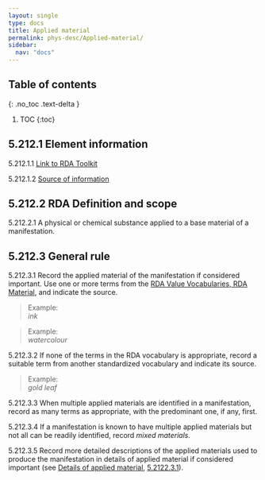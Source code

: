 ```yaml
---
layout: single
type: docs
title: Applied material
permalink: phys-desc/Applied-material/
sidebar:
  nav: "docs"
---
```


## Table of contents
{: .no_toc .text-delta }

1. TOC
{:toc}

## 5.212.1 Element information

<a name="5.212.1.1">5.212.1.1</a> [Link to RDA Toolkit](https://beta.rdatoolkit.org/Content?externalId=en-US_ala-ca5c2d63-34dc-35c3-8033-71d949c4419d)

<a name="5.212.1.2">5.212.1.2</a> [Source of information](/DCRMR/phys-desc/) 

## 5.212.2 RDA Definition and scope

<a name="5.212.2.1">5.212.2.1</a> A physical or chemical substance applied to a base material of a manifestation.

## 5.212.3 General rule 

<a name="5.212.3.1">5.212.3.1</a> Record the applied material of the manifestation if considered important. Use one or more terms from the [RDA Value Vocabularies, RDA Material](http://www.rdaregistry.info/termList/RDAMaterial/), and indicate the source.

>Example:  
><CITE>ink</CITE>

>Example:  
><CITE>watercolour</CITE>

<a name="5.212.3.2">5.212.3.2</a> If none of the terms in the RDA vocabulary is appropriate, record a suitable term from another standardized vocabulary and indicate its source.

>Example:  
><CITE>gold leaf</CITE>

<a name="5.212.3.3">5.212.3.3</a> When multiple applied materials are identified in a manifestation, record as many terms as appropriate, with the predominant one, if any, first.

<a name="5.212.3.4">5.212.3.4</a> If a manifestation is known to have multiple applied materials but not all can be readily identified, record *mixed materials.*

<a name="5.212.3.5">5.212.3.5</a> Record more detailed descriptions of the applied materials used to produce the manifestation in details of applied material if considered important (see [Details of applied material](/DCRMR/phys-desc/Details-of-applied-material/), [5.2122.3.1](/DCRMR/phys-desc/Details-of-applied-material/#5.2122.3.1)).